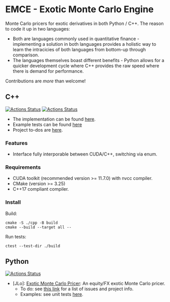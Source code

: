 # EMCE - Exotic Monte Carlo Engine
Monte Carlo pricers for exotic derivatives in both Python / C++. The reason to code it up in two languages: 
* Both are languages commonly used in quantitative finance - implementing a solution in both languages provides a holistic way to learn the intracicies of both languages from bottom-up through comparison.
* The languages themselves boast different benefits - Python allows for a quicker development cycle where C++ provides the raw speed where there is demand for performance.

Contributions are *more* than welcome!

## C++
[![Actions Status](https://github.com/KYLChiu/the-big-learning-repo/workflows/C++/badge.svg)](https://github.com/KYLChiu/the-big-learning-repo/actions)
[![Actions Status](https://github.com/KYLChiu/the-big-learning-repo/workflows/Clang-Format/badge.svg)](https://github.com/KYLChiu/the-big-learning-repo/actions)
* The implementation can be found [here](https://github.com/KYLChiu/the-big-learning-repo/blob/master/cpp/monte_carlo_pricer).
* Example tests can be found [here](https://github.com/KYLChiu/the-big-learning-repo/blob/master/cpp/sandbox.cu)
* Project to-dos are [here](https://github.com/users/KYLChiu/projects/2).

### Features
* Interface fully interporable between CUDA/C++, switching via enum.

### Requirements
* CUDA toolkit (recommended version >= 11.7.0) with nvcc compiler.
* CMake (version >= 3.25)
* C++17 compliant compiler.

### Install
Build:
```
cmake -S ./cpp -B build
cmake --build --target all --
```
Run tests:
```
ctest --test-dir ./build
```

## Python
[![Actions Status](https://github.com/KYLChiu/the-big-learning-repo/workflows/Python/badge.svg)](https://github.com/KYLChiu/the-big-learning-repo/actions)
* [JLo]: [Exotic Monte Carlo Pricer](https://github.com/KYLChiu/the-big-learning-repo/tree/master/python/ExoticEngine): An equity/FX exotic Monte Carlo pricer.
  * To do: see [this link](https://github.com/users/KYLChiu/projects/1) for a list of issues and project info.
  * Examples: see unit tests [here](https://github.com/KYLChiu/the-big-learning-repo/tree/master/python/sandbox).

